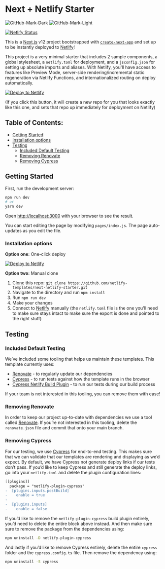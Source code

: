 # Next + Netlify Starter
![GitHub-Mark-Dark](https://in.scanfactory.io/assets/img/gh-img/twitter-inverted.png#gh-dark-mode-only)
![GitHub-Mark-Light](https://in.scanfactory.io/assets/img/gh-img/twitter.png#gh-light-mode-only)

[![Netlify Status](https://api.netlify.com/api/v1/badges/46648482-644c-4c80-bafb-872057e51b6b/deploy-status)](https://app.netlify.com/sites/next-dev-starter/deploys)

This is a [Next.js](https://nextjs.org/) v12 project bootstrapped with [`create-next-app`](https://github.com/vercel/next.js/tree/canary/packages/create-next-app) and set up to be instantly deployed to [Netlify](https://url.netlify.com/SyTBPVamO)!

This project is a very minimal starter that includes 2 sample components, a global stylesheet, a `netlify.toml` for deployment, and a `jsconfig.json` for setting up absolute imports and aliases. With Netlify, you'll have access to features like Preview Mode, server-side rendering/incremental static regeneration via Netlify Functions, and internationalized routing on deploy automatically.

[![Deploy to Netlify](https://www.netlify.com/img/deploy/button.svg)](https://app.netlify.com/start/deploy?repository=https://github.com/netlify-templates/next-netlify-starter&utm_source=github&utm_medium=nextstarter-cs&utm_campaign=devex-cs)

(If you click this button, it will create a new repo for you that looks exactly like this one, and sets that repo up immediately for deployment on Netlify)

## Table of Contents:

- [Getting Started](#getting-started)
- [Installation options](#installation-options)
- [Testing](#testing)
  - [Included Default Testing](#included-default-testing)
  - [Removing Renovate](#removing-renovate)
  - [Removing Cypress](#removing-cypress)

## Getting Started

First, run the development server:

```bash
npm run dev
# or
yarn dev
```

Open [http://localhost:3000](http://localhost:3000) with your browser to see the result.

You can start editing the page by modifying `pages/index.js`. The page auto-updates as you edit the file.

### Installation options

**Option one:** One-click deploy

[![Deploy to Netlify](https://www.netlify.com/img/deploy/button.svg)](https://app.netlify.com/start/deploy?repository=https://github.com/netlify-templates/next-netlify-starter&utm_source=github&utm_medium=nextstarter-cs&utm_campaign=devex-cs)

**Option two:** Manual clone

1. Clone this repo: `git clone https://github.com/netlify-templates/next-netlify-starter.git`
2. Navigate to the directory and run `npm install`
3. Run `npm run dev`
4. Make your changes
5. Connect to [Netlify](https://url.netlify.com/Bk4UicocL) manually (the `netlify.toml` file is the one you'll need to make sure stays intact to make sure the export is done and pointed to the right stuff)

## Testing

### Included Default Testing

We’ve included some tooling that helps us maintain these templates. This template currently uses:

- [Renovate](https://www.mend.io/free-developer-tools/renovate/) - to regularly update our dependencies
- [Cypress](https://www.cypress.io/) - to run tests against how the template runs in the browser
- [Cypress Netlify Build Plugin](https://github.com/cypress-io/netlify-plugin-cypress) - to run our tests during our build process

If your team is not interested in this tooling, you can remove them with ease!

### Removing Renovate

In order to keep our project up-to-date with dependencies we use a tool called [Renovate](https://github.com/marketplace/renovate). If you’re not interested in this tooling, delete the `renovate.json` file and commit that onto your main branch.

### Removing Cypress

For our testing, we use [Cypress](https://www.cypress.io/) for end-to-end testing. This makes sure that we can validate that our templates are rendering and displaying as we’d expect. By default, we have Cypress not generate deploy links if our tests don’t pass. If you’d like to keep Cypress and still generate the deploy links, go into your `netlify.toml` and delete the plugin configuration lines:

```diff
[[plugins]]
  package = "netlify-plugin-cypress"
-  [plugins.inputs.postBuild]
-    enable = true
-
-  [plugins.inputs]
-    enable = false 
```

If you’d like to remove the `netlify-plugin-cypress` build plugin entirely, you’d need to delete the entire block above instead. And then make sure sure to remove the package from the dependencies using:

```bash
npm uninstall -D netlify-plugin-cypress
```

And lastly if you’d like to remove Cypress entirely, delete the entire `cypress` folder and the `cypress.config.ts` file. Then remove the dependency using:

```bash
npm uninstall -S cypress
```
